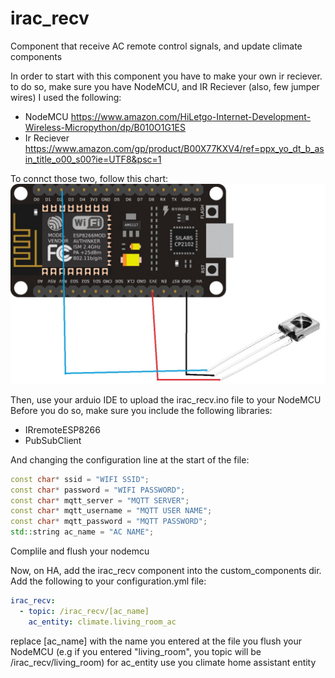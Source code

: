 # irac_recv
Component that receive AC remote control signals, and update climate components

In order to start with this component you have to make your own ir reciever.
to do so, make sure you have NodeMCU, and IR Reciever (also, few jumper wires)
I used the following:
* NodeMCU https://www.amazon.com/HiLetgo-Internet-Development-Wireless-Micropython/dp/B010O1G1ES
* Ir Reciever https://www.amazon.com/gp/product/B00X77KXV4/ref=ppx_yo_dt_b_asin_title_o00_s00?ie=UTF8&psc=1

To connct those two, follow this chart:
![sketch](/sketch/sketchjpg.jpg)

Then, use your arduio IDE to upload the irac_recv.ino file to your NodeMCU
Before you do so, make sure you include the following libraries:
* IRremoteESP8266
* PubSubClient

And changing the configuration line at the start of the file:
```c++
const char* ssid = "WIFI SSID";
const char* password = "WIFI PASSWORD";
const char* mqtt_server = "MQTT SERVER";
const char* mqtt_username = "MQTT USER NAME";
const char* mqtt_password = "MQTT PASSWORD";
std::string ac_name = "AC NAME";
```
Complile and flush your nodemcu

Now, on HA, add the irac_recv component into the custom_components dir.
Add the following to your configuration.yml file:
```yaml
irac_recv:
  - topic: /irac_recv/[ac_name]   
    ac_entity: climate.living_room_ac
```
replace [ac_name] with the name you entered at the file you flush your NodeMCU (e.g if you entered "living_room", you topic will be /irac_recv/living_room)
for ac_entity use you climate home assistant entity
